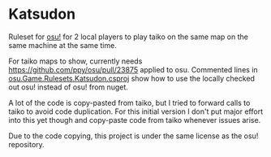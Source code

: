 # Katsudon

Ruleset for [osu!](https://github.com/ppy/osu) for 2 local players to play taiko on the same map on the same machine at the same time.

For taiko maps to show, currently needs https://github.com/ppy/osu/pull/23875 applied to osu. Commented lines in [osu.Game.Rulesets.Katsudon.csproj](osu.Game.Rulesets.Katsudon/osu.Game.Rulesets.Katsudon.csproj) show how to use the locally checked out osu! instead of osu! from nuget.

A lot of the code is copy-pasted from taiko, but I tried to forward calls to taiko to avoid code duplication. For this initial version I don't put major effort into this yet though and copy-paste code from taiko whenever issues arise.

Due to the code copying, this project is under the same license as the osu! repository.

